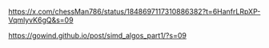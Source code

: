 https://x.com/chessMan786/status/1848697117310886382?t=6HanfrLRpXP-VqmlyvK6gQ&s=09

https://gowind.github.io/post/simd_algos_part1/?s=09